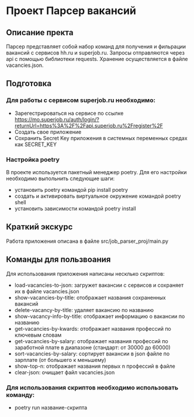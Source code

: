 # Проект Парсер вакансий

## Описание пректа

Парсер представляет собой набор команд для получения и фильрации вакансий с сервисов hh.ru и superjob.ru.
Запросы отправляются через api с помощью библиотеки requests.
Хранение осуществляется в файле vacancies.json.

## Подготовка

### Для работы с сервисом superjob.ru необходимо:

- Зарегестрироваться на сервисе по ссылке https://mo.superjob.ru/auth/login/?returnUrl=https%3A%2F%2Fapi.superjob.ru%2Fregister%2F
- Создать свое приложение
- Сохранить Secret Key приложения в системных переменных средах как SECRET_KEY

### Настройка poetry

В проекте используется пакетный менеджер poetry. Для его настройки необходимо выпольнить следующие шаги:
- установить poetry командой pip install poetry
- создать и активировать виртуальное окружение командой poetry shell
- установить зависимости командой poetry install

## Краткий экскурс

Работа приложения описана в файле src/job_parser_proj/main.py

## Команды для пользвоания

Для использования приложения написаны несклько скриптов:
- load-vacancies-to-json: загружет вакансии с сервисов и сохраняет их в файле vacancies.json
- show-vacancies-by-title: отображает названия сохраненных вакансий
- delete-vacancy-by-title: удаляет вакансию по названию
- show-vacancy-info-by-title: отображает информацию о вакансии по названию
- get-vacancies-by-kwards: отображает названия профессий по ключевым словам
- get-vacancies-by-salary: отображает названия профессий по заработной плате в диапазоне (стандарт: от 30000 до 60000)
- sort-vacancies-by-salary: сортирует вакансии в json файле по зарплате (от большего к меньшему)
- show-top-n: отображает названия первых n профессий в файле 
- clear-json: очищает файл vacancies.json

### Для использования скриптов необходимо использовать команду:

- poetry run название-скрипта

